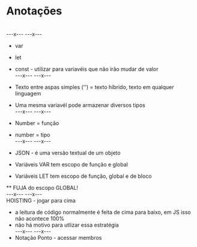 # Anotações



<br>---x--- ---x---<br>
* var
* let
* const - utilizar para variavéis que não irão mudar de valor
<br>---x--- ---x---<br>
* Texto entre aspas simples ('') = texto híbrido, texto em qualquer linguagem
* Uma mesma variavél pode armazenar diversos tipos
<br>---x--- ---x---<br>
* Number = função
* number = tipo
<br>---x--- ---x---<br>
* JSON -  é uma versão textual de um objeto

* Variáveis VAR tem escopo de função e global
* Variáveis LET tem escopo de função, global e de bloco

** FUJA do escopo GLOBAL!
<br>---x--- ---x---<br>
HOISTING - jogar para cima

* a leitura de código normalmente é feita de cima para baixo, em JS isso não acontece 100%
* não há motivo para utlizar essa estratégia
<br>---x--- ---x---<br>
* Notação Ponto - acessar membros



